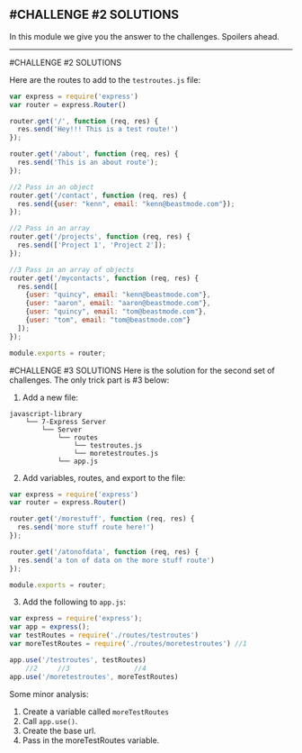 #CHALLENGE #2 SOLUTIONS
---
In this module we give you the answer to the challenges. Spoilers ahead.

<hr />

#CHALLENGE #2 SOLUTIONS

Here are the routes to add to the `testroutes.js` file:
```js
var express = require('express')
var router = express.Router()

router.get('/', function (req, res) {
  res.send('Hey!!! This is a test route!')
});

router.get('/about', function (req, res) {
  res.send('This is an about route');
});

//2 Pass in an object
router.get('/contact', function (req, res) {
  res.send({user: "kenn", email: "kenn@beastmode.com"});
});

//2 Pass in an array
router.get('/projects', function (req, res) {
  res.send(['Project 1', 'Project 2']);
});

//3 Pass in an array of objects
router.get('/mycontacts', function (req, res) {
  res.send([
    {user: "quincy", email: "kenn@beastmode.com"},
    {user: "aaron", email: "aaron@beastmode.com"},
    {user: "quincy", email: "tom@beastmode.com"},
    {user: "tom", email: "tom@beastmode.com"}
  ]);
});

module.exports = router;

```

#CHALLENGE #3 SOLUTIONS
Here is the solution for the second set of challenges. The only trick part is #3 below:

1. Add a new file:
```
javascript-library
    └── 7-Express Server
        └── Server
            └── routes
                └── testroutes.js
                └── moretestroutes.js
            └── app.js
```
2. Add variables, routes, and export to the file:

```js
var express = require('express')
var router = express.Router()

router.get('/morestuff', function (req, res) {
  res.send('more stuff route here!')
});

router.get('/atonofdata', function (req, res) {
  res.send('a ton of data on the more stuff route')
});

module.exports = router;
```

3. Add the following to `app.js`:

```js
var express = require('express');
var app = express();
var testRoutes = require('./routes/testroutes')
var moreTestRoutes = require('./routes/moretestroutes') //1

app.use('/testroutes', testRoutes)
    //2     //3                //4
app.use('/moretestroutes', moreTestRoutes) 
```
Some minor analysis:
1. Create a variable called `moreTestRoutes`
2. Call `app.use()`.
3. Create the base url. 
4. Pass in the moreTestRoutes variable. 